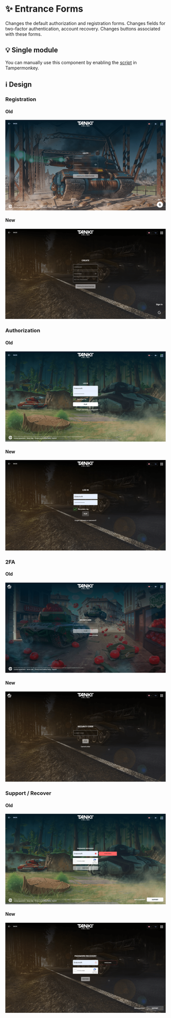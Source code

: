 # :sparkles: Entrance Forms

Changes the default authorization and registration forms. Changes fields for two-factor authentication, account recovery. Changes buttons associated with these forms.

## :bulb: Single module

You can manually use this component by enabling the [script](https://github.com/OrakomoRi/Severitium/blob/main/src/Entrance/EntranceForms/EntranceForms.user.js?raw=true) in Tampermonkey.

## :information_source: Design

### Registration

#### Old

![](/images/entrance/old/register.png)

#### New

![](/images/entrance/new/register.png)

### Authorization

#### Old

![](/images/entrance/old/login.png)

#### New

![](/images/entrance/new/login.png)

### 2FA

#### Old

![](/images/entrance/old/2fa.png)

#### New

![](/images/entrance/new/2fa.png)

### Support / Recover

#### Old

![](/images/entrance/old/support.png)

#### New

![](/images/entrance/new/support.png)